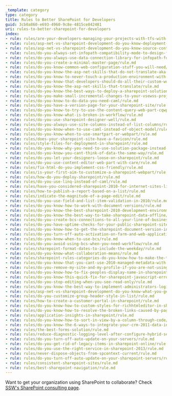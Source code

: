```yaml
---
_template: category
type: category
title: Rules to Better SharePoint for Developers
guid: 3cb0a860-e693-4960-9c8e-4815ce842481
uri: rules-to-better-sharepoint-for-developers
index:
- rule: rules/are-your-developers-managing-your-projects-with-tfs-with-proven-agile-scrum-and-alm-strategies/rule.md
- rule: rules/asp-net-vs-sharepoint-development-do-you-know-deployment-is-different/rule.md
- rule: rules/asp-net-vs-sharepoint-development-do-you-know-source-control-is-different/rule.md
- rule: rules/do-you-always-set-infopath-compatibility-mode-to-design-for-both-rich-and-web-client-forms/rule.md
- rule: rules/do-you-always-use-data-connection-library-for-infopath-forms/rule.md
- rule: rules/do-you-create-a-minimal-master-page/rule.md
- rule: rules/do-you-know-common-web-configuration-stuff-you-will-need/rule.md
- rule: rules/do-you-know-the-asp-net-skills-that-do-not-translate-aka-different/rule.md
- rule: rules/do-you-know-to-never-touch-a-production-environment-with-sharepoint-designer/rule.md
- rule: rules/do-you-know-that-developers-should-do-all-their-custom-work-in-their-own-sharepoint-development-environment/rule.md
- rule: rules/do-you-know-the-asp-net-skills-that-translate/rule.md
- rule: rules/do-you-know-the-best-ways-to-deploy-a-sharepoint-solution/rule.md
- rule: rules/do-you-make-small-incremental-changes-to-your-vsewss-projects/rule.md
- rule: rules/do-you-know-to-do-data-you-need-caml/rule.md
- rule: rules/do-you-have-a-version-page-for-your-sharepoint-site/rule.md
- rule: rules/do-you-know-to-try-to-use-the-content-query-web-part-cqwp-over-the-data-view-web-part-dvwp/rule.md
- rule: rules/do-you-know-what-is-broken-in-workflow/rule.md
- rule: rules/do-you-use-sharepoint-designer-well/rule.md
- rule: rules/do-you-always-use-site-columns-instead-of-list-columns/rule.md
- rule: rules/do-you-know-when-to-use-caml-instead-of-object-model/rule.md
- rule: rules/do-you-know-when-to-use-smartpart-or-webpart/rule.md
- rule: rules/does-your-sharepoint-site-have-a-favicon/rule.md
- rule: rules/style-files-for-deployment-in-sharepoint/rule.md
- rule: rules/do-you-know-why-you-need-to-use-solution-package-instead-of-deployment-manually/rule.md
- rule: rules/do-you-know-you-cant-think-of-data-the-same-way/rule.md
- rule: rules/do-you-let-your-designers-loose-on-sharepoint/rule.md
- rule: rules/do-you-use-content-editor-web-part-with-care/rule.md
- rule: rules/fix-html-do-you-implement-css-friendly/rule.md
- rule: rules/is-your-first-aim-to-customize-a-sharepoint-webpart/rule.md
- rule: rules/how-do-you-deploy-sharepoint/rule.md
- rule: rules/do-you-use-linq-instead-of-caml/rule.md
- rule: rules/have-you-considered-sharepoint-2010-for-internet-sites-license/rule.md
- rule: rules/how-to-publish-a-report-based-on-a-list/rule.md
- rule: rules/indicate-the-magnitude-of-a-page-edit/rule.md
- rule: rules/do-you-use-field-and-list-item-validation-in-2010/rule.md
- rule: rules/do-you-know-how-to-work-with-document-versions/rule.md
- rule: rules/do-you-know-the-best-sharepoint-2010-development-environment/rule.md
- rule: rules/do-you-know-the-best-way-to-take-sharepoint-data-offline/rule.md
- rule: rules/do-you-create-bcs-connections-to-all-your-line-of-business-lob-applications/rule.md
- rule: rules/do-you-have-uptime-checks-for-your-public-sharepoint-site/rule.md
- rule: rules/do-you-know-how-to-get-the-sharepoint-document-version-in-word/rule.md
- rule: rules/do-you-turn-off-auto-activation-on-farm-and-web-application-scope-features/rule.md
- rule: rules/do-you-know-when-to-use-bcs/rule.md
- rule: rules/do-you-avoid-using-bcs-when-you-need-workflow/rule.md
- rule: rules/sharepoint-format-dates-to-include-the-weekday/rule.md
- rule: rules/do-you-know-what-collaboration-means/rule.md
- rule: rules/sharepoint-rules-categories-do-you-know-how-to-make-the-title-consistent/rule.md
- rule: rules/do-you-know-that-you-cant-use-2010-managed-metadata-with-office-2007-out-of-the-box/rule.md
- rule: rules/do-you-remove-my-site-and-my-profile-if-you-are-not-using-them/rule.md
- rule: rules/do-you-know-how-to-fix-peoples-display-name-in-sharepoint/rule.md
- rule: rules/do-you-know-this-quick-fix-for-sharepoint-javascript-errors-that-prevents-you-from-switching-page-layout/rule.md
- rule: rules/do-you-stop-editing-when-you-see-read-only/rule.md
- rule: rules/do-you-know-the-best-way-to-implement-administrators-login/rule.md
- rule: rules/asp-net-vs-sharepoint-development-do-you-know-what-you-get-for-free-out-of-the-box/rule.md
- rule: rules/do-you-customize-group-header-style-in-list/rule.md
- rule: rules/how-to-create-a-customer-portal-in-sharepoint/rule.md
- rule: rules/do-you-know-how-to-custom-styles-for-richhtmleditor-in-sharepoint-2013/rule.md
- rule: rules/do-you-know-how-to-resolve-the-broken-links-caused-by-page-renaming/rule.md
- rule: rules/application-insights-in-sharepoint/rule.md
- rule: rules/do-you-know-how-to-sort-in-view-by-a-column-through-code/rule.md
- rule: rules/do-you-know-the-6-ways-to-integrate-your-crm-2011-data-into-sharepoint-2010/rule.md
- rule: rules/the-best-forms-solution/rule.md
- rule: rules/reduce-diagnostic-logging-level-after-configure-hybrid-search/rule.md
- rule: rules/do-you-turn-off-auto-update-on-your-servers/rule.md
- rule: rules/do-you-get-rid-of-legacy-items-in-sharepoint-online/rule.md
- rule: rules/do-you-use-the-right-service-in-sharepoint-2013/rule.md
- rule: rules/never-dispose-objects-from-spcontext-current/rule.md
- rule: rules/do-you-turn-off-auto-update-on-your-sharepoint-servers/rule.md
- rule: rules/consistent-sharepoint-sites/rule.md
- rule: rules/best-sharepoint-navigation/rule.md
---
```


Want to get your organization using SharePoint to collaborate? Check [SSW's SharePoint consulting page](https://ssw.com.au/consulting/sharepoint).

